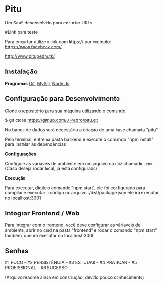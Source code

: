 # Pitu
 Um SaaS desenvolvido para encurtar URLs.
 
 #Link para teste
 
 Para encurtar utilize o link com https:// por exemplo: https://www.facebook.com/
 
 http://www.pitupedro.tk/
 

## Instalação

**Programas**
[Git](https://git-scm.com/), 
[MySql](https://www.mysql.com/),
[Node Js](https://nodejs.org/en/)




## Configuração para Desenvolvimento

Clone o repositório para sua máquina utilizando o comando

$ git clone https://github.com/J-Pedro/pitu.git

No banco de dados será necessário a criação de uma base chamada "pitu"

Pelo terminal, entre na pasta backend e execute o comando "npm install" para instalar as dependências

**Configurações**

Configure as variáveis de ambiente em um arquivo na raiz chamado `.env`. (Caso deseja rodar local, já está configurado)

**Execução**

Para executar, digite o comando "npm start", ele foi configurado para compilar e executar o código no arquivo ./dist/package.json
ele irá executar no localhost:3001




## Integrar Frontend / Web

Para integrar com o frontend, você deve configurar as váriaveis de ambiente, abrir no cmd na pasta "frontend" e rodar o comando "npm start" também,
que irá executar no localhost:3000

## Senhas
#1 FOCO - #2 PERSISTÊNCIA - #3 ESTUDAR - #4 PRATICAR - #5 PROFISSIONAL - #6 SUCESSO



(Arquivo readme ainda em construção, devido pouco conhecimento)
